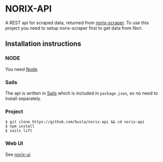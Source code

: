 # NORIX-API
A REST api for scraped data, returned from <a href="https://github.com/busla/norix-scraper">norix-scraper</a>. To use this project you need to setup norix-scraper first to get data from Nori.

## Installation instructions
### NODE
You need <a href="https://nodejs.org">Node</a>.

### Sails
The api is written in <a href="http://sailsjs.org">Sails</a> which is included in `package.json`, so no need to install separately.

### Project
```
$ git clone https://github.com/busla/norix-api && cd norix-api
$ npm install
$ sails lift
```

### Web UI
See <a href="https://github.com/busla/norix-ui">norix-ui</a>
